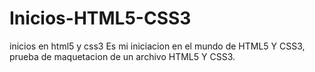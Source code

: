 # Inicios-HTML5-CSS3
inicios en html5 y css3
Es mi iniciacion en el mundo de HTML5 Y CSS3, prueba de maquetacion de un archivo HTML5 Y CSS3.
